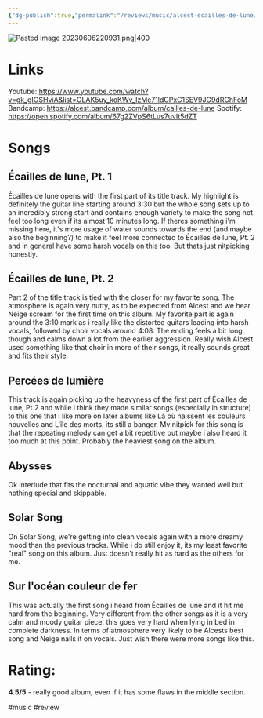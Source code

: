 ```yaml
---
{"dg-publish":true,"permalink":"/reviews/music/alcest-ecailles-de-lune/"}
---
```



![Pasted image 20230606220931.png|400](/img/user/Images/Pasted%20image%2020230606220931.png)

# Links
Youtube: https://www.youtube.com/watch?v=gk_gIOSHviA&list=OLAK5uy_koKWv_IzMe71ldGPxC1SEV9JG9dRChFoM
Bandcamp: https://alcest.bandcamp.com/album/cailles-de-lune
Spotify: https://open.spotify.com/album/67g2ZVpS6tLus7uvIt5dZT

# Songs
## Écailles de lune, Pt. 1
Écailles de lune opens with the first part of its title track. My highlight is definitely the guitar line starting around 3:30 but the whole song sets up to an incredibly strong start and contains enough variety to make the song not feel too long even if its almost 10 minutes long. If theres something i'm missing here, it's more usage of water sounds towards the end (and maybe also the beginning?) to make it feel more connected to Écailles de lune, Pt. 2 and in general have some harsh vocals on this too. But thats just nitpicking honestly.

## Écailles de lune, Pt. 2
Part 2 of the title track is tied with the closer for my favorite song. The atmosphere is again very nutty, as to be expected from Alcest and we hear Neige scream for the first time on this album. My favorite part is again around the 3:10 mark as i really like the distorted guitars leading into harsh vocals, followed by choir vocals around 4:08. The ending feels a bit long though and calms down a lot from the earlier aggression. Really wish Alcest used something like that choir in more of their songs, it really sounds great and fits their style.

## Percées de lumière
This track is again picking up the heavyness of the first part of Écailles de lune, Pt.2 and while i think they made similar songs (especially in structure) to this one that i like more on later albums like Là où naissent les couleurs nouvelles and L'île des morts, its still a banger. My nitpick for this song is that the repeating melody can get a bit repetitive but maybe i also heard it too much at this point. Probably the heaviest song on the album.

## Abysses
Ok interlude that fits the nocturnal and aquatic vibe they wanted well but nothing special and skippable.

## Solar Song
On Solar Song, we're getting into clean vocals again with a more dreamy mood than the previous tracks. While i do still enjoy it, its my least favorite "real" song on this album. Just doesn't really hit as hard as the others for me.

## Sur l'océan couleur de fer
This was actually the first song i heard from Écailles de lune and it hit me hard from the beginning. Very different from the other songs as it is a very calm and moody guitar piece, this goes very hard when lying in bed in complete darkness. In terms of atmosphere very likely to be Alcests best song and Neige nails it on vocals. Just wish there were more songs like this.

# Rating:
**4.5/5** - really good album, even if it has some flaws in the middle section.

#music #review